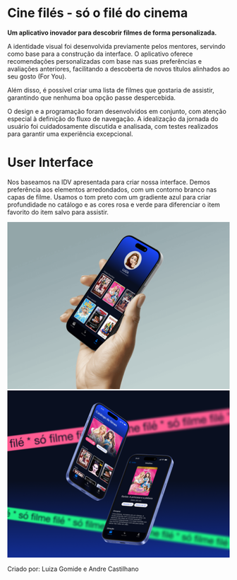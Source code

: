 # Cine filés - só o filé do cinema

**Um aplicativo inovador para descobrir filmes de forma personalizada.**

A identidade visual foi desenvolvida previamente pelos mentores, servindo como base para a construção da interface. O aplicativo oferece recomendações personalizadas com base nas suas preferências e avaliações anteriores, facilitando a descoberta de novos títulos alinhados ao seu gosto (For You).

Além disso, é possível criar uma lista de filmes que gostaria de assistir, garantindo que nenhuma boa opção passe despercebida.

O design e a programação foram desenvolvidos em conjunto, com atenção especial à definição do fluxo de navegação. A idealização da jornada do usuário foi cuidadosamente discutida e analisada, com testes realizados para garantir uma experiência excepcional.

# User Interface

Nos baseamos na IDV apresentada para criar nossa interface. Demos preferência aos elementos arredondados, com um contorno branco nas capas de filme. Usamos o tom preto com um gradiente azul para criar profundidade no catálogo e as cores rosa e verde para diferenciar o item favorito do item salvo para assistir.

![Mockup](https://github.com/andrezinc/CineFiles/blob/main/mockup%20perfil.png)
![Telas](https://github.com/andrezinc/CineFiles/blob/main/mockup%20telas.png)

Criado por:
Luiza Gomide e Andre Castilhano 
